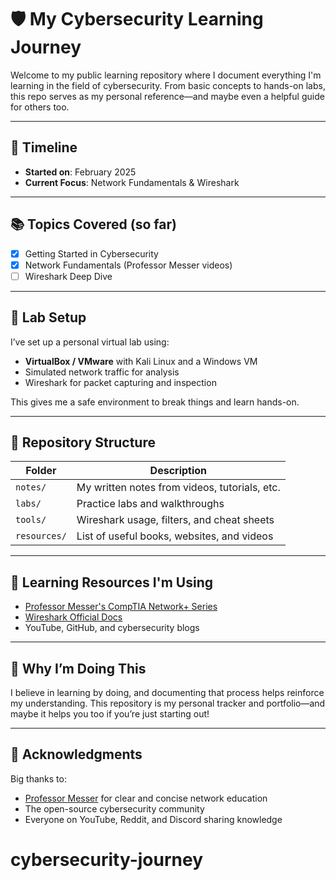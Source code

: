 # 🛡️ My Cybersecurity Learning Journey

Welcome to my public learning repository where I document everything I'm learning in the field of cybersecurity. From basic concepts to hands-on labs, this repo serves as my personal reference—and maybe even a helpful guide for others too.

---

## 📅 Timeline

- **Started on**: February 2025
- **Current Focus**: Network Fundamentals & Wireshark

---

## 📚 Topics Covered (so far)

- [x] Getting Started in Cybersecurity
- [x] Network Fundamentals (Professor Messer videos)
- [ ] Wireshark Deep Dive

---

## 🧪 Lab Setup

I’ve set up a personal virtual lab using:

- **VirtualBox / VMware** with Kali Linux and a Windows VM
- Simulated network traffic for analysis
- Wireshark for packet capturing and inspection

This gives me a safe environment to break things and learn hands-on.

---

## 📁 Repository Structure

| Folder        | Description                                  |
|---------------|----------------------------------------------|
| `notes/`      | My written notes from videos, tutorials, etc.|
| `labs/`       | Practice labs and walkthroughs               |
| `tools/`      | Wireshark usage, filters, and cheat sheets   |
| `resources/`  | List of useful books, websites, and videos   |

---

## 🎥 Learning Resources I'm Using

- [Professor Messer's CompTIA Network+ Series](https://www.professormesser.com/)
- [Wireshark Official Docs](https://www.wireshark.org/docs/)
- YouTube, GitHub, and cybersecurity blogs

---

## 🧠 Why I’m Doing This

I believe in learning by doing, and documenting that process helps reinforce my understanding. This repository is my personal tracker and portfolio—and maybe it helps you too if you’re just starting out!

---

## 🙌 Acknowledgments

Big thanks to:

- [Professor Messer](https://www.professormesser.com/) for clear and concise network education
- The open-source cybersecurity community
- Everyone on YouTube, Reddit, and Discord sharing knowledge

# cybersecurity-journey
